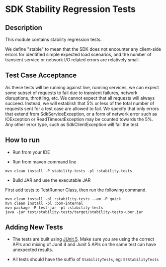# SDK Stability Regression Tests

## Description
This module contains stability regression tests.

We define "stable" to mean that the SDK does not encounter any client-side errors for identified simple expected load 
scenarios, and the number of transient service or network I/O related errors are relatively small.

## Test Case Acceptance

As these tests will be running against live, running services, we can expect some subset of requests to fail due to transient 
failures, network disruptions, throttling, etc. We cannot expect that all requests will always succeed. Instead, we will establish 
that 5% or less of the total number of requests sent for a test case are allowed to fail. We specify that only errors that extend 
from SdkServiceException, or a form of network error such as IOException or ReadTimeoutException may be counted towards the 5%. 
Any other error type, such as SdkClientException will fail the test.


## How to run

- Run from your IDE

- Run from maven command line

```
mvn clean install -P stability-tests -pl :stability-tests
```

- Build JAR and use the executable JAR

First add tests to TestRunner Class, then run the following command.

```
mvn clean install -pl :stability-tests --am -P quick
mvn clean install -pl :bom-internal
mvn package -P test-jar -pl :stability-tests
java -jar test/stability-tests/target/stability-tests-uber.jar
```

## Adding New Tests

- The tests are built using [JUnit 5](https://junit.org/junit5/). Make sure you are using the correct APIs and mixing of
Junit 4 and Junit 5 APIs on the same test can have unexpected results.

- All tests should have the suffix of `StabilityTests`, eg: `S3StabilityTests`



